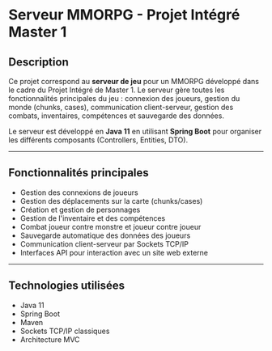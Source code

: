 # Serveur MMORPG - Projet Intégré Master 1

## Description

Ce projet correspond au **serveur de jeu** pour un MMORPG développé dans le cadre du Projet Intégré de Master 1.
Le serveur gère toutes les fonctionnalités principales du jeu : connexion des joueurs, gestion du monde (chunks, cases), communication client-serveur, gestion des combats, inventaires, compétences et sauvegarde des données.

Le serveur est développé en **Java 11** en utilisant **Spring Boot** pour organiser les différents composants (Controllers, Entities, DTO).

---

## Fonctionnalités principales

- Gestion des connexions de joueurs
- Gestion des déplacements sur la carte (chunks/cases)
- Création et gestion de personnages
- Gestion de l'inventaire et des compétences
- Combat joueur contre monstre et joueur contre joueur
- Sauvegarde automatique des données des joueurs
- Communication client-serveur par Sockets TCP/IP
- Interfaces API pour interaction avec un site web externe

---

## Technologies utilisées

- Java 11
- Spring Boot
- Maven 
- Sockets TCP/IP classiques
- Architecture MVC

